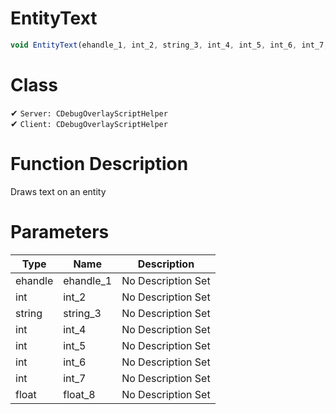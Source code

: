 # EntityText
```js	
void EntityText(ehandle_1, int_2, string_3, int_4, int_5, int_6, int_7, float_8)
```
# Class
✔ `Server: CDebugOverlayScriptHelper`  
✔ `Client: CDebugOverlayScriptHelper`  

# Function Description
Draws text on an entity
# Parameters
Type|Name|Description
--|--|--
ehandle|ehandle_1|No Description Set
int|int_2|No Description Set
string|string_3|No Description Set
int|int_4|No Description Set
int|int_5|No Description Set
int|int_6|No Description Set
int|int_7|No Description Set
float|float_8|No Description Set
